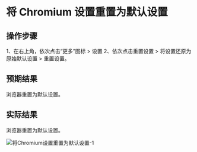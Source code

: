 # 将 Chromium 设置重置为默认设置

## 操作步骤

1、在右上角，依次点击“更多”图标 > 设置
2、依次点击重置设置 > 将设置还原为原始默认设置 > 重置设置。

## 预期结果

浏览器重置为默认设置。

## 实际结果

浏览器重置为默认设置。

![将Chromium设置重置为默认设置-1](../img/将Chromium设置重置为默认设置-1.png)